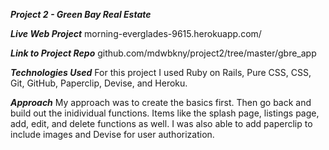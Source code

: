 ***Project 2 - Green Bay Real Estate***

***Live Web Project***
morning-everglades-9615.herokuapp.com/

***Link to Project Repo***
github.com/mdwbkny/project2/tree/master/gbre_app

***Technologies Used***
For this project I used Ruby on Rails, Pure CSS, CSS, Git, GitHub, Paperclip, Devise, and Heroku.

***Approach***
My approach was to create the basics first. Then go back and build out the inidividual functions. Items like the splash page, listings page, add, edit, and delete functions as well. I was also able to add paperclip to include images and Devise for user authorization.
